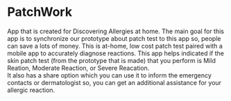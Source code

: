 # PatchWork
App that is created for Discovering Allergies at home.
The main goal for this app is to synchronize our prototype about patch test to this app so, people can save a lots of money.
This is at-home, low cost patch test paired with a mobile app to accurately diagnose reactions. 
This app helps indicated if the skin patch test (from the prototype that is made) that you perform is Mild Reation, Moderate Reaction, or Severe Reacation.  
It also has a share option which you can use it to inform the emergency contacts or dermatologist so, you can get an additional assistance for your allergic reaction. 
